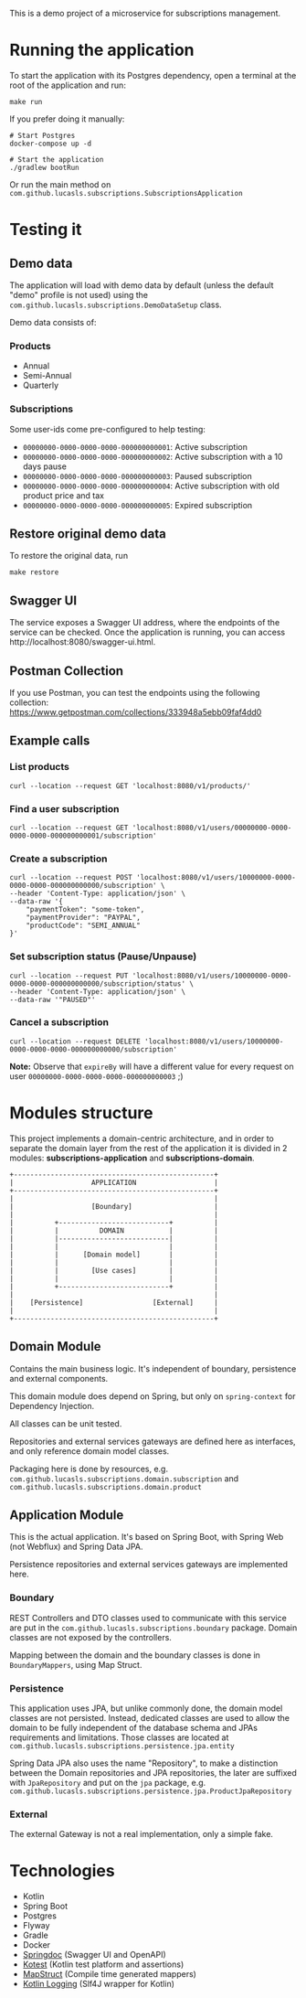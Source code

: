 This is a demo project of a microservice for subscriptions management.

# Running the application

To start the application with its Postgres dependency, open a terminal at the root of the application and run:

```shell
make run
```

If you prefer doing it manually:

```shell
# Start Postgres
docker-compose up -d

# Start the application
./gradlew bootRun
```

Or run the main method on `com.github.lucasls.subscriptions.SubscriptionsApplication`

# Testing it

## Demo data

The application will load with demo data by default (unless the default "demo" profile is not used) using
the `com.github.lucasls.subscriptions.DemoDataSetup` class.

Demo data consists of:

### Products

- Annual
- Semi-Annual
- Quarterly

### Subscriptions

Some user-ids come pre-configured to help testing:

- `00000000-0000-0000-0000-000000000001`: Active subscription
- `00000000-0000-0000-0000-000000000002`: Active subscription with a 10 days pause
- `00000000-0000-0000-0000-000000000003`: Paused subscription
- `00000000-0000-0000-0000-000000000004`: Active subscription with old product price and tax
- `00000000-0000-0000-0000-000000000005`: Expired subscription

## Restore original demo data

To restore the original data, run

```shell
make restore
```

## Swagger UI

The service exposes a Swagger UI address, where the endpoints of the service can be checked. Once the application is
running, you can access http://localhost:8080/swagger-ui.html.

## Postman Collection

If you use Postman, you can test the endpoints using the following collection:
https://www.getpostman.com/collections/333948a5ebb09faf4dd0

## Example calls

### List products

```shell
curl --location --request GET 'localhost:8080/v1/products/'
```

### Find a user subscription

```shell
curl --location --request GET 'localhost:8080/v1/users/00000000-0000-0000-0000-000000000001/subscription'
```

### Create a subscription

```shell
curl --location --request POST 'localhost:8080/v1/users/10000000-0000-0000-0000-000000000000/subscription' \
--header 'Content-Type: application/json' \
--data-raw '{
    "paymentToken": "some-token",
    "paymentProvider": "PAYPAL",
    "productCode": "SEMI_ANNUAL"
}'
```

### Set subscription status (Pause/Unpause)

````shell
curl --location --request PUT 'localhost:8080/v1/users/10000000-0000-0000-0000-000000000000/subscription/status' \
--header 'Content-Type: application/json' \
--data-raw '"PAUSED"'
````

### Cancel a subscription

```shell
curl --location --request DELETE 'localhost:8080/v1/users/10000000-0000-0000-0000-000000000000/subscription'
```

**Note:** Observe that `expireBy` will have a different value for every request on
user `00000000-0000-0000-0000-000000000003` ;)

# Modules structure

This project implements a domain-centric architecture, and in order to separate the domain layer from the rest of the
application it is divided in 2 modules: **subscriptions-application** and **subscriptions-domain**.

```
+-------------------------------------------------+
|                   APPLICATION                   |
+-------------------------------------------------+
|                                                 |
|                   [Boundary]                    |
|                                                 |
|          +---------------------------+          |
|          |          DOMAIN           |          |
|          |---------------------------|          |
|          |                           |          |
|          |      [Domain model]       |          |
|          |                           |          |
|          |        [Use cases]        |          |
|          |                           |          |
|          +---------------------------+          |
|                                                 |
|    [Persistence]                 [External]     |
|                                                 |
+-------------------------------------------------+
```

## Domain Module

Contains the main business logic. It's independent of boundary, persistence and external components.

This domain module does depend on Spring, but only on `spring-context` for Dependency Injection.

All classes can be unit tested.

Repositories and external services gateways are defined here as interfaces, and only reference domain model classes.

Packaging here is done by resources, e.g. `com.github.lucasls.subscriptions.domain.subscription` and
`com.github.lucasls.subscriptions.domain.product`

## Application Module

This is the actual application. It's based on Spring Boot, with Spring Web (not Webflux) and Spring Data JPA.

Persistence repositories and external services gateways are implemented here.

### Boundary

REST Controllers and DTO classes used to communicate with this service are put in the
`com.github.lucasls.subscriptions.boundary` package. Domain classes are not exposed by the controllers.

Mapping between the domain and the boundary classes is done in `BoundaryMappers`, using Map Struct.

### Persistence

This application uses JPA, but unlike commonly done, the domain model classes are not persisted. Instead, dedicated
classes are used to allow the domain to be fully independent of the database schema and JPAs requirements and
limitations. Those classes are located at `com.github.lucasls.subscriptions.persistence.jpa.entity`

Spring Data JPA also uses the name "Repository", to make a distinction between the Domain repositories and JPA
repositories, the later are suffixed with `JpaRepository` and put on the `jpa` package,
e.g. `com.github.lucasls.subscriptions.persistence.jpa.ProductJpaRepository`

### External

The external Gateway is not a real implementation, only a simple fake.

# Technologies

- Kotlin
- Spring Boot
- Postgres
- Flyway
- Gradle
- Docker
- [Springdoc](https://springdoc.org/) (Swagger UI and OpenAPI)
- [Kotest](https://kotest.io/) (Kotlin test platform and assertions)
- [MapStruct](https://mapstruct.org/) (Compile time generated mappers)
- [Kotlin Logging](https://github.com/MicroUtils/kotlin-logging) (Slf4J wrapper for Kotlin)